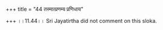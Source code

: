+++
title = "44 तस्मात्प्रणम्य प्रणिधाय"

+++
।।11.44।। Sri Jayatirtha did not comment on this sloka.  
  
